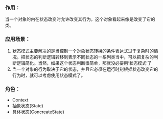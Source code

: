 ### 作用：
当一个对象的内在状态改变时允许改变其行为，这个对象看起来像是改变了它的类。

### 应用场景：
1. 状态模式主要解决的是当控制一个对象状态转换的条件表达式过于复杂时的情况。把状态的判断逻辑转移到表示不同状态的一系列类当中，可以把复杂的判断逻辑简化。当然，如果这个状态判断很简单，那就没必要用‘状态模式’了
2. 当一个对象的行为取决于它的状态，并且它必须在运行时刻根据状态改变它的行为时，就可以考虑使用状态模式了。


### 角色：
* Context
* 抽象状态(State)
* 具体状态(ConcreateState)
